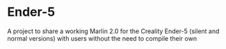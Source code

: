 # Ender-5
A project to share a working Marlin 2.0 for the Creality Ender-5 (silent and normal versions) with users without the need to compile their own
